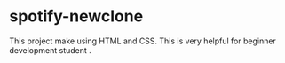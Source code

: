 # spotify-newclone
This project make using HTML and CSS.
This is very helpful for beginner development student .
